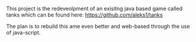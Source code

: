 This project is the redeveolpment of an exisitng java based game called tanks which can be found here: https://github.com/aleks1/tanks

The plan is to rebuild this ame even better and web-based through the use of java-script.